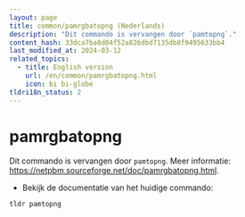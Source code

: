 ```yaml
---
layout: page
title: common/pamrgbatopng (Nederlands)
description: "Dit commando is vervangen door `pamtopng`."
content_hash: 33dca7ba8d04f52a826dbd7135db8f9495633bb4
last_modified_at: 2024-03-12
related_topics:
  - title: English version
    url: /en/common/pamrgbatopng.html
    icon: bi bi-globe
tldri18n_status: 2
---
```

# pamrgbatopng

Dit commando is vervangen door `pamtopng`.
Meer informatie: <https://netpbm.sourceforge.net/doc/pamrgbatopng.html>.

- Bekijk de documentatie van het huidige commando:

`tldr pamtopng`
